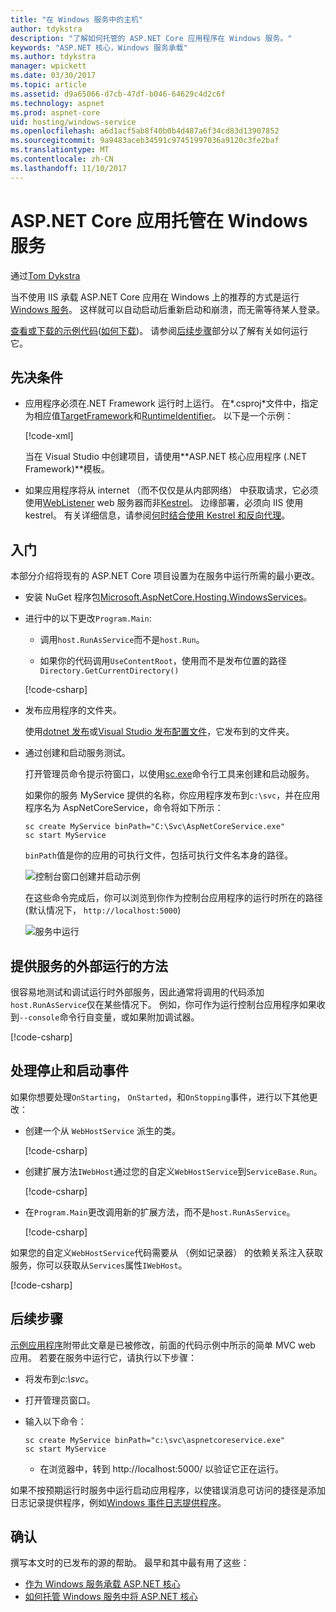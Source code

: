 ```yaml
---
title: "在 Windows 服务中的主机"
author: tdykstra
description: "了解如何托管的 ASP.NET Core 应用程序在 Windows 服务。"
keywords: "ASP.NET 核心，Windows 服务承载"
ms.author: tdykstra
manager: wpickett
ms.date: 03/30/2017
ms.topic: article
ms.assetid: d9a65066-d7cb-47df-b046-64629c4d2c6f
ms.technology: aspnet
ms.prod: aspnet-core
uid: hosting/windows-service
ms.openlocfilehash: a6d1acf5ab8f40b0b4d487a6f34cd83d13907852
ms.sourcegitcommit: 9a9483aceb34591c97451997036a9120c3fe2baf
ms.translationtype: MT
ms.contentlocale: zh-CN
ms.lasthandoff: 11/10/2017
---
```

# <a name="host-an-aspnet-core-app-in-a-windows-service"></a>ASP.NET Core 应用托管在 Windows 服务

通过[Tom Dykstra](https://github.com/tdykstra)

当不使用 IIS 承载 ASP.NET Core 应用在 Windows 上的推荐的方式是运行[Windows 服务](https://docs.microsoft.com/dotnet/framework/windows-services/introduction-to-windows-service-applications)。 这样就可以自动启动后重新启动和崩溃，而无需等待某人登录。

[查看或下载的示例代码](https://github.com/aspnet/Docs/tree/master/aspnetcore/hosting/windows-service/sample)([如何下载](xref:tutorials/index#how-to-download-a-sample))。 请参阅[后续步骤](#next-steps)部分以了解有关如何运行它。

## <a name="prerequisites"></a>先决条件

* 应用程序必须在.NET Framework 运行时上运行。  在*.csproj*文件中，指定为相应值[TargetFramework](https://docs.microsoft.com/nuget/schema/target-frameworks)和[RuntimeIdentifier](https://docs.microsoft.com/dotnet/articles/core/rid-catalog)。 以下是一个示例：

  [!code-xml[](windows-service/sample/AspNetCoreService.csproj?range=3-6)]

  当在 Visual Studio 中创建项目，请使用**ASP.NET 核心应用程序 (.NET Framework)**模板。

* 如果应用程序将从 internet （而不仅仅是从内部网络） 中获取请求，它必须使用[WebListener](xref:fundamentals/servers/weblistener) web 服务器而非[Kestrel](xref:fundamentals/servers/kestrel)。  边缘部署，必须向 IIS 使用 kestrel。  有关详细信息，请参阅[何时结合使用 Kestrel 和反向代理](xref:fundamentals/servers/kestrel#when-to-use-kestrel-with-a-reverse-proxy)。

## <a name="getting-started"></a>入门

本部分介绍将现有的 ASP.NET Core 项目设置为在服务中运行所需的最小更改。

* 安装 NuGet 程序包[Microsoft.AspNetCore.Hosting.WindowsServices](https://www.nuget.org/packages/Microsoft.AspNetCore.Hosting.WindowsServices/)。

* 进行中的以下更改`Program.Main`:
  
  * 调用`host.RunAsService`而不是`host.Run`。
  
  * 如果你的代码调用`UseContentRoot`，使用而不是发布位置的路径`Directory.GetCurrentDirectory()` 
  
  [!code-csharp[](windows-service/sample/Program.cs?name=ServiceOnly&highlight=3-4,8,14)]

* 发布应用程序的文件夹。

  使用[dotnet 发布](https://docs.microsoft.com/dotnet/articles/core/tools/dotnet-publish)或[Visual Studio 发布配置文件](xref:publishing/web-publishing-vs)，它发布到的文件夹。

* 通过创建和启动服务测试。

  打开管理员命令提示符窗口，以使用[sc.exe](https://technet.microsoft.com/library/bb490995)命令行工具来创建和启动服务。  
  
  如果你的服务 MyService 提供的名称，你应用程序发布到`c:\svc`，并在应用程序名为 AspNetCoreService，命令将如下所示：

  ```console
  sc create MyService binPath="C:\Svc\AspNetCoreService.exe"
  sc start MyService
  ```
  `binPath`值是你的应用的可执行文件，包括可执行文件名本身的路径。

  ![控制台窗口创建并启动示例](windows-service/_static/create-start.png)

  在这些命令完成后，你可以浏览到你作为控制台应用程序的运行时所在的路径 (默认情况下， `http://localhost:5000`)

  ![服务中运行](windows-service/_static/running-in-service.png)


## <a name="provide-a-way-to-run-outside-of-a-service"></a>提供服务的外部运行的方法

很容易地测试和调试运行时外部服务，因此通常将调用的代码添加`host.RunAsService`仅在某些情况下。  例如，你可作为运行控制台应用程序如果收到`--console`命令行自变量，或如果附加调试器。

[!code-csharp[](windows-service/sample/Program.cs?name=ServiceOrConsole)]

## <a name="handle-stopping-and-starting-events"></a>处理停止和启动事件

如果你想要处理`OnStarting`， `OnStarted`，和`OnStopping`事件，进行以下其他更改：

* 创建一个从 `WebHostService` 派生的类。

  [!code-csharp[](windows-service/sample/CustomWebHostService.cs?name=NoLogging)]

* 创建扩展方法`IWebHost`通过您的自定义`WebHostService`到`ServiceBase.Run`。

  [!code-csharp[](windows-service/sample/WebHostServiceExtensions.cs?name=ExtensionsClass)]

* 在`Program.Main`更改调用新的扩展方法，而不是`host.RunAsService`。

  [!code-csharp[](windows-service/sample/Program.cs?name=HandleStopStart&highlight=26)]

如果您的自定义`WebHostService`代码需要从 （例如记录器） 的依赖关系注入获取服务，你可以获取从`Services`属性`IWebHost`。

[!code-csharp[](windows-service/sample/CustomWebHostService.cs?name=Logging&highlight=7)]

## <a name="next-steps"></a>后续步骤

[示例应用程序](https://github.com/aspnet/Docs/tree/master/aspnetcore/hosting/windows-service/sample)附带此文章是已被修改，前面的代码示例中所示的简单 MVC web 应用。  若要在服务中运行它，请执行以下步骤：

* 将发布到*c:\svc*。

* 打开管理员窗口。

* 输入以下命令：

  ```console
  sc create MyService binPath="c:\svc\aspnetcoreservice.exe"
  sc start MyService
  ```

  * 在浏览器中，转到 http://localhost:5000/ 以验证它正在运行。

如果不按预期运行时服务中运行启动应用程序，以使错误消息可访问的捷径是添加日志记录提供程序，例如[Windows 事件日志提供程序](xref:fundamentals/logging/index#eventlog)。

## <a name="acknowledgments"></a>确认

撰写本文时的已发布的源的帮助。 最早和其中最有用了这些：

* [作为 Windows 服务承载 ASP.NET 核心](https://stackoverflow.com/questions/37346383/hosting-asp-net-core-as-windows-service/37464074)
* [如何托管 Windows 服务中将 ASP.NET 核心](https://dotnetthoughts.net/how-to-host-your-aspnet-core-in-a-windows-service/)
